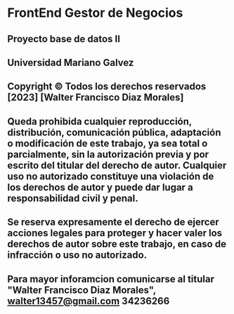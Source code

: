 # FrontEnd Gestor de Negocios 
## Proyecto  base de datos II 
## Universidad Mariano Galvez

## Copyright © Todos los derechos reservados [2023] [Walter Francisco Diaz Morales]
## Queda prohibida cualquier reproducción, distribución, comunicación pública, adaptación o modificación de este trabajo, ya sea total o parcialmente, sin la autorización previa y por escrito del titular del derecho de autor. Cualquier uso no autorizado constituye una violación de los derechos de autor y puede dar lugar a responsabilidad civil y penal.
## Se reserva expresamente el derecho de ejercer acciones legales para proteger y hacer valer los derechos de autor sobre este trabajo, en caso de infracción o uso no autorizado.
## Para mayor inforamcion comunicarse al titular "Walter Francisco Diaz Morales",  walter13457@gmail.com  34236266
